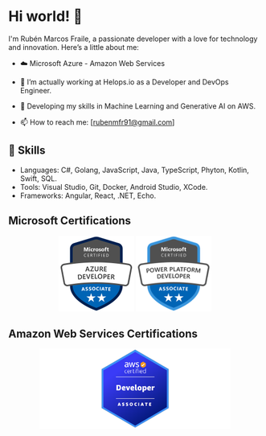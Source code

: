 # Hi world! 👋

I'm Rubén Marcos Fraile, a passionate developer with a love for technology and innovation. 
Here’s a little about me:

- ☁️ Microsoft Azure - Amazon Web Services
- 🔭 I’m actually working at Helops.io as a Developer and DevOps Engineer.
- 🤖 Developing my skills in Machine Learning and Generative AI on AWS.
  
- 📫 How to reach me: [rubenmfr91@gmail.com]

## 🚀 Skills

- Languages: C#, Golang, JavaScript, Java, TypeScript, Phyton, Kotlin, Swift, SQL.
- Tools: Visual Studio, Git, Docker, Android Studio, XCode.
- Frameworks: Angular, React, .NET, Echo.

## Microsoft Certifications

<p align="center">
  <img src="https://github.com/rubenmfr91/rubenmfr91/blob/main/az204.png" alt="Microsoft AZ-204" width="150"/>
  <img src="https://github.com/rubenmfr91/rubenmfr91/blob/main/pl400-removebg-preview.png" alt="Microsoft PL-400" width="150"/>
</p>

## Amazon Web Services Certifications

<p align="center">
 <img src="https://github.com/rubenmfr91/rubenmfr91/blob/main/dva.png" alt="Amazon Web Services DVA-C01" width="380"/>
</p>
